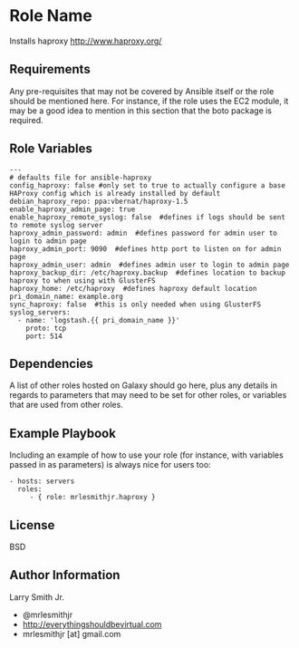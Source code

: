 Role Name
=========

Installs haproxy http://www.haproxy.org/

Requirements
------------

Any pre-requisites that may not be covered by Ansible itself or the role should be mentioned here. For instance, if the role uses the EC2 module, it may be a good idea to mention in this section that the boto package is required.

Role Variables
--------------

````
---
# defaults file for ansible-haproxy
config_haproxy: false #only set to true to actually configure a base HAProxy config which is already installed by default
debian_haproxy_repo: ppa:vbernat/haproxy-1.5
enable_haproxy_admin_page: true
enable_haproxy_remote_syslog: false  #defines if logs should be sent to remote syslog server
haproxy_admin_password: admin  #defines password for admin user to login to admin page
haproxy_admin_port: 9090  #defines http port to listen on for admin page
haproxy_admin_user: admin  #defines admin user to login to admin page
haproxy_backup_dir: /etc/haproxy.backup  #defines location to backup haproxy to when using with GlusterFS
haproxy_home: /etc/haproxy  #defines haproxy default location
pri_domain_name: example.org
sync_haproxy: false  #this is only needed when using GlusterFS
syslog_servers:
  - name: 'logstash.{{ pri_domain_name }}'
    proto: tcp
    port: 514
````

Dependencies
------------

A list of other roles hosted on Galaxy should go here, plus any details in regards to parameters that may need to be set for other roles, or variables that are used from other roles.

Example Playbook
----------------

Including an example of how to use your role (for instance, with variables passed in as parameters) is always nice for users too:

    - hosts: servers
      roles:
         - { role: mrlesmithjr.haproxy }

License
-------

BSD

Author Information
------------------

Larry Smith Jr.
- @mrlesmithjr
- http://everythingshouldbevirtual.com
- mrlesmithjr [at] gmail.com
